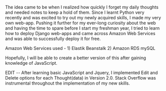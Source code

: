 

The idea came to be when I realized how quickly I forget my daily thoughts and needed notes to keep a hold of them. Since I learnt Python very recently and was excited to try out my newly acquired skills, I made my very own web-app. Pushing it further for my ever-long curiosity about the web and having the time to spare before I start my freshman year, I tried to learn how to deploy Django web-apps and came across Amazon Web Services and was able to successfully deploy it for free.

Amazon Web Services used - 1) Elastik Beanstalk
                           2) Amazon RDS mySQL

Hopefully, I will be able to create a better version of this after gaining knowledge of JavaScript.

EDIT -- After learning basic JavaScript and Jquery, I implemented Edit and Delete options for each Thought(data) in Version 2.0. Stack Overflow was instrumental throughout the implementation of my new skills.
